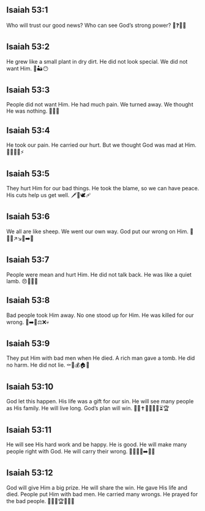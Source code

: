## Isaiah 53:1
Who will trust our good news? Who can see God’s strong power? 📣❓💪✨
## Isaiah 53:2
He grew like a small plant in dry dirt. He did not look special. We did not want Him. 🌱🏜️😶
## Isaiah 53:3
People did not want Him. He had much pain. We turned away. We thought He was nothing. 🚫😔🙈
## Isaiah 53:4
He took our pain. He carried our hurt. But we thought God was mad at Him. 🏋️‍♂️😢🎒⚡
## Isaiah 53:5
They hurt Him for our bad things. He took the blame, so we can have peace. His cuts help us get well. 🗡️🤕🕊️🩹
## Isaiah 53:6
We all are like sheep. We went our own way. God put our wrong on Him. 🐑🚶‍♂️↗️↘️🙏➡️👤
## Isaiah 53:7
People were mean and hurt Him. He did not talk back. He was like a quiet lamb. 😠👊🤐🐑
## Isaiah 53:8
Bad people took Him away. No one stood up for Him. He was killed for our wrong. 🚓➡️🚪⚖️❌💀
## Isaiah 53:9
They put Him with bad men when He died. A rich man gave a tomb. He did no harm. He did not lie. ⚰️👥💰🏠✅
## Isaiah 53:10
God let this happen. His life was a gift for our sin. He will see many people as His family. He will live long. God’s plan will win. 🙏🎁✝️👨‍👩‍👧‍👦⏳🏆
## Isaiah 53:11
He will see His hard work and be happy. He is good. He will make many people right with God. He will carry their wrong. 👀💪😊✅➡️👥🎒
## Isaiah 53:12
God will give Him a big prize. He will share the win. He gave His life and died. People put Him with bad men. He carried many wrongs. He prayed for the bad people. 🏅🎉🤝🏆💀👥🙏
